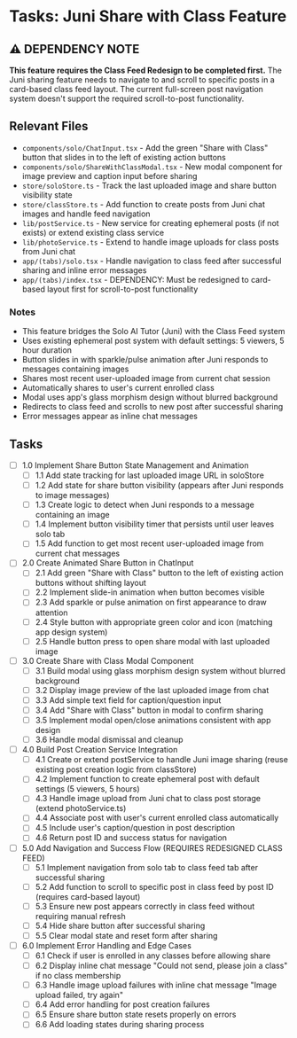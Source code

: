 # Tasks: Juni Share with Class Feature

## ⚠️ DEPENDENCY NOTE
**This feature requires the Class Feed Redesign to be completed first.** The Juni sharing feature needs to navigate to and scroll to specific posts in a card-based class feed layout. The current full-screen post navigation system doesn't support the required scroll-to-post functionality.

## Relevant Files

- `components/solo/ChatInput.tsx` - Add the green "Share with Class" button that slides in to the left of existing action buttons
- `components/solo/ShareWithClassModal.tsx` - New modal component for image preview and caption input before sharing
- `store/soloStore.ts` - Track the last uploaded image and share button visibility state
- `store/classStore.ts` - Add function to create posts from Juni chat images and handle feed navigation
- `lib/postService.ts` - New service for creating ephemeral posts (if not exists) or extend existing class service
- `lib/photoService.ts` - Extend to handle image uploads for class posts from Juni chat
- `app/(tabs)/solo.tsx` - Handle navigation to class feed after successful sharing and inline error messages
- `app/(tabs)/index.tsx` - DEPENDENCY: Must be redesigned to card-based layout first for scroll-to-post functionality

### Notes

- This feature bridges the Solo AI Tutor (Juni) with the Class Feed system
- Uses existing ephemeral post system with default settings: 5 viewers, 5 hour duration
- Button slides in with sparkle/pulse animation after Juni responds to messages containing images
- Shares most recent user-uploaded image from current chat session
- Automatically shares to user's current enrolled class
- Modal uses app's glass morphism design without blurred background
- Redirects to class feed and scrolls to new post after successful sharing
- Error messages appear as inline chat messages

## Tasks

- [ ] 1.0 Implement Share Button State Management and Animation
  - [ ] 1.1 Add state tracking for last uploaded image URL in soloStore
  - [ ] 1.2 Add state for share button visibility (appears after Juni responds to image messages)
  - [ ] 1.3 Create logic to detect when Juni responds to a message containing an image
  - [ ] 1.4 Implement button visibility timer that persists until user leaves solo tab
  - [ ] 1.5 Add function to get most recent user-uploaded image from current chat messages

- [ ] 2.0 Create Animated Share Button in ChatInput
  - [ ] 2.1 Add green "Share with Class" button to the left of existing action buttons without shifting layout
  - [ ] 2.2 Implement slide-in animation when button becomes visible
  - [ ] 2.3 Add sparkle or pulse animation on first appearance to draw attention
  - [ ] 2.4 Style button with appropriate green color and icon (matching app design system)
  - [ ] 2.5 Handle button press to open share modal with last uploaded image

- [ ] 3.0 Create Share with Class Modal Component
  - [ ] 3.1 Build modal using glass morphism design system without blurred background
  - [ ] 3.2 Display image preview of the last uploaded image from chat
  - [ ] 3.3 Add simple text field for caption/question input
  - [ ] 3.4 Add "Share with Class" button in modal to confirm sharing
  - [ ] 3.5 Implement modal open/close animations consistent with app design
  - [ ] 3.6 Handle modal dismissal and cleanup

- [ ] 4.0 Build Post Creation Service Integration
  - [ ] 4.1 Create or extend postService to handle Juni image sharing (reuse existing post creation logic from classStore)
  - [ ] 4.2 Implement function to create ephemeral post with default settings (5 viewers, 5 hours)
  - [ ] 4.3 Handle image upload from Juni chat to class post storage (extend photoService.ts)
  - [ ] 4.4 Associate post with user's current enrolled class automatically
  - [ ] 4.5 Include user's caption/question in post description
  - [ ] 4.6 Return post ID and success status for navigation

- [ ] 5.0 Add Navigation and Success Flow (REQUIRES REDESIGNED CLASS FEED)
  - [ ] 5.1 Implement navigation from solo tab to class feed tab after successful sharing
  - [ ] 5.2 Add function to scroll to specific post in class feed by post ID (requires card-based layout)
  - [ ] 5.3 Ensure new post appears correctly in class feed without requiring manual refresh
  - [ ] 5.4 Hide share button after successful sharing
  - [ ] 5.5 Clear modal state and reset form after sharing

- [ ] 6.0 Implement Error Handling and Edge Cases
  - [ ] 6.1 Check if user is enrolled in any classes before allowing share
  - [ ] 6.2 Display inline chat message "Could not send, please join a class" if no class membership
  - [ ] 6.3 Handle image upload failures with inline chat message "Image upload failed, try again"
  - [ ] 6.4 Add error handling for post creation failures
  - [ ] 6.5 Ensure share button state resets properly on errors
  - [ ] 6.6 Add loading states during sharing process 